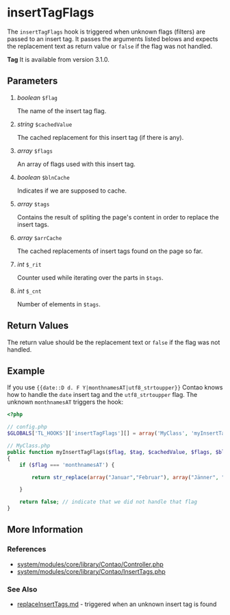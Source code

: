 # insertTagFlags

The `insertTagFlags` hook is triggered when unknown flags (filters) are passed
to an insert tag. It passes the arguments listed belows and expects the replacement
text as return value or `false` if the flag was not handled.

**Tag** It is available from version 3.1.0.


## Parameters

1. *boolean* `$flag`

    The name of the insert tag flag.

2. *string* `$cachedValue`

    The cached replacement for this insert tag (if there is any).

3. *array* `$flags`

    An array of flags used with this insert tag.

4. *boolean* `$blnCache`

   Indicates if we are supposed to cache.

5. *array* `$tags`

    Contains the result of spliting the page's content in order to replace the insert tags.

6. *array* `$arrCache`

   The cached replacements of insert tags found on the page so far.

7. *int* `$_rit`

    Counter used while iterating over the parts in `$tags`.

8. *int* `$_cnt`

    Number of elements in `$tags`.


## Return Values

The return value should be the replacement text or `false` if the flag was not handled.


## Example

If you use `{{date::D d. F Y|monthnamesAT|utf8_strtoupper}}` Contao knows how to handle
the `date` insert tag and the `utf8_strtoupper` flag. The unknown `monthnamesAT` triggers the hook:

```php
<?php

// config.php
$GLOBALS['TL_HOOKS']['insertTagFlags'][] = array('MyClass', 'myInsertTagFlags');

// MyClass.php
public function myInsertTagFlags($flag, $tag, $cachedValue, $flags, $blnCache, $tags, $arrCache, $_rit, $_cnt)
{
    if ($flag === 'monthnamesAT') {

        return str_replace(array("Januar","Februar"), array("Jänner", "Feber"), $cachedValue);

    }

    return false; // indicate that we did not handle that flag
}
```


## More Information


### References

- [system/modules/core/library/Contao/Controller.php](https://github.com/contao/core/blob/support/3.2/system/modules/core/library/Contao/Controller.php#L1779)
- [system/modules/core/library/Contao/InsertTags.php](https://github.com/contao/core/blob/3.5.0/system/modules/core/library/Contao/InsertTags.php#L1205)


### See Also

- [replaceInsertTags.md](replaceInsertTags) - triggered when an unknown insert tag is found
